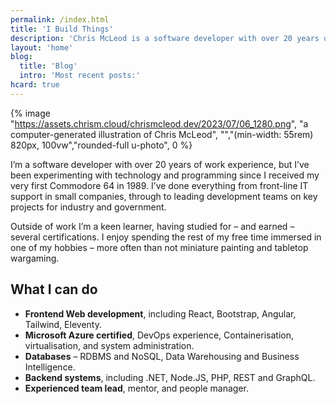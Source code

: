 ```yaml
---
permalink: /index.html
title: 'I Build Things'
description: 'Chris McLeod is a software developer with over 20 years of experience. Sometimes he writes about it.'
layout: 'home'
blog:
  title: 'Blog'
  intro: 'Most recent posts:'
hcard: true
---
```


{% image "https://assets.chrism.cloud/chrismcleod.dev/2023/07/06_1280.png", "a computer-generated illustration of Chris McLeod", "","(min-width: 55rem) 820px, 100vw","rounded-full u-photo", 0 %}

I’m a software developer with over 20 years of work experience, but I’ve been experimenting with technology and programming since I received my very first Commodore 64 in 1989. I’ve done everything from front-line IT support in small companies, through to leading development teams on key projects for industry and government.

Outside of work I’m a keen learner, having studied for – and earned – several certifications. I enjoy spending the rest of my free time immersed in one of my hobbies – more often than not miniature painting and tabletop wargaming.

## What I can do

- **Frontend Web development**, including React, Bootstrap, Angular, Tailwind, Eleventy.
- **Microsoft Azure certified**, DevOps experience, Containerisation, virtualisation, and system administration.
- **Databases** – RDBMS and NoSQL, Data Warehousing and Business Intelligence.
- **Backend systems**, including .NET, Node.JS, PHP, REST and GraphQL.
- **Experienced team lead**, mentor, and people manager.
